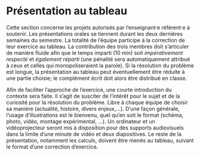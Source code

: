 Présentation au tableau
=======================

Cette section concerne les projets autorisés par l’enseignant·e
référent·e à soutenir. Les présentations orales se tiennent durant les
deux dernières semaines du semestre. La totalité de l’équipe participe à
la correction de leur exercice au tableau. La contribution des trois
membres doit s’articuler de manière fluide afin que le temps imparti (10
min) soit *impérativement respecté* et *également réparti* (une pénalité
sera automatiquement attribué à ceux et celles qui monopoliseraient la
parole). Si la résolution du problème est longue, la présentation au
tableau peut éventuellement être réduite à une partie choisie; le
complément écrit doit alors être distribué en classe.

Afin de faciliter l’approche de l’exercice, une courte introduction du
contexte sera faite. Il s’agit de susciter de l’intérêt pour le sujet et
de la curiosité pour la résolution du problème. Libre à chaque équipe de
choisir sa manière (actualité, histoire, divers enjeux,…). D’une façon
générale, l’usage d’illustrations est le bienvenu, quel qu’en soit le
format (schéma, photo, vidéo, montage expérimental, …). Un ordinateur et
un vidéoprojecteur seront mis à disposition pour des supports
audiovisuels dans la limite d’une minute de vidéo et deux diapositives.
Le reste de la présentation, notamment les calculs, doivent être menés
au tableau, suivant le format d’une correction d’exercice.

